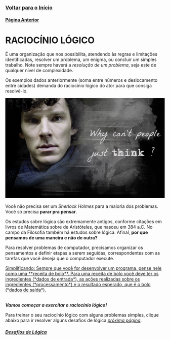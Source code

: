 ### [**Voltar para o Início**](https://github.com/2023-PROG-IFC/Programacao)

#### [**Página Anterior**](../../01_introducao/)

# **RACIOCÍNIO LÓGICO**

É uma organização que nos possibilita, atendendo às regras e limitações identificadas, resolver um problema, um enigma, ou concluir um simples trabalho. Note sempre haverá a _resolução de um problema_, seja este de qualquer nível de complexidade.

Os exemplos dados anteriormente (soma entre números e deslocamento entre cidades) demanda do raciocínio lógico do ator para que consiga resolvê-lo.

![Why can't people just think?](sherlock.jpg)

Você não precisa ser um *Sherlock Holmes* para a maioria dos problemas. Você só precisa **parar pra pensar**.

Os estudos sobre lógica são extremamente antigos, conforme citações em livros de Matemática sobre de Aristóteles, que nasceu em 384 a.C. No campo da Filosofia também há estudos sobre lógica. Afinal, **por que pensamos de uma maneira e não de outra?**

Para resolver problemas de computador, precisamos organizar os pensamentos e definir etapas a serem seguidas, correspondentes com as tarefas que você deseja que o computador execute.

<u>
    Simplificando: Sempre que você for desenvolver um programa, pense nele como uma **receita de bolo**. Para uma receita de bolo você deve ter os ingredientes (*dados de entrada*), as ações realizadas sobre os ingredientes (*processamento*) e o resultado esperado, que é o bolo (*dados de saída*).
</u>
<br/><br/>

***Vamos começar a exercitar o raciocínio lógico!***

Para treinar o seu raciocínio lógico com alguns problemas simples, clique abaixo para ir resolver alguns desafios de lógica <u>*próxima página*</u>.

#### [<u>***Desafios de Lógica***</u>](../01_02_desafios/)